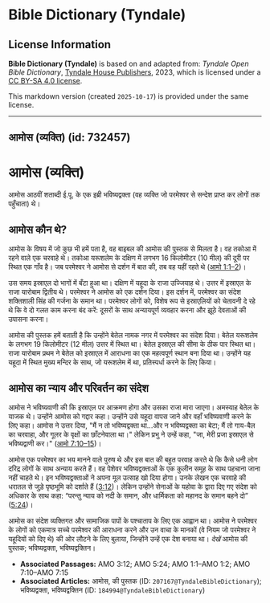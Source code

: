 # Bible Dictionary (Tyndale)

## License Information

**Bible Dictionary (Tyndale)** is based on and adapted from: _Tyndale Open Bible Dictionary_, [Tyndale House Publishers](https://tyndaleopenresources.com/), 2023, which is licensed under a [CC BY-SA 4.0 license](https://creativecommons.org/licenses/by-sa/4.0/legalcode.en).

This markdown version (created `2025-10-17`) is provided under the same license.



--------------------------------

## आमोस (व्यक्ति) (id: 732457)

आमोस (व्यक्ति)
==============

आमोस आठवीं शताब्दी ई.पू. के एक इब्री भविष्यद्वक्ता (वह व्यक्ति जो परमेश्वर से सन्देश प्राप्त कर लोगों तक पहुँचाता) थे।

आमोस कौन थे?
------------

आमोस के विषय में जो कुछ भी हमें पता है, वह बाइबल की आमोस की पुस्तक से मिलता है। वह तकोआ में रहने वाले एक चरवाहे थे। तकोआ यरूशलेम के दक्षिण में लगभग 16 किलोमीटर (10 मील) की दूरी पर स्थित एक गाँव है। जब परमेश्वर ने आमोस से दर्शन में बात की, तब वह यहीं रहते थे ([आमो 1:1–2](https://ref.ly/Amos1:1-Amos1:2))।

उस समय इस्राएल दो भागों में बँटा हुआ था। दक्षिण में यहूदा के राजा उज्जियाह थे। उत्तर में इस्राएल के राजा यारोबाम द्वितीय थे। परमेश्वर ने आमोस को एक दर्शन दिया। इस दर्शन में, परमेश्वर का संदेश शक्तिशाली सिंह की गर्जना के समान था। परमेश्वर लोगों को, विशेष रूप से इस्राएलियों को चेतावनी दे रहे थे कि वे दो गलत काम करना बंद करें: दूसरों के साथ अन्यायपूर्ण व्यवहार करना और झूठे देवताओं की उपासना करना।

आमोस की पुस्तक हमें बताती है कि उन्होंने बेतेल नामक नगर में परमेश्वर का संदेश दिया। बेतेल यरूशलेम के लगभग 19 किलोमीटर (12 मील) उत्तर में स्थित था। बेतेल इस्राएल की सीमा के ठीक पार स्थित था। राजा यारोबाम प्रथम ने बेतेल को इस्राएल में आराधना का एक महत्वपूर्ण स्थान बना दिया था। उन्होंने यह यहूदा में स्थित मुख्य मन्दिर के साथ, जो यरूशलेम में था, प्रतिस्पर्धा करने के लिए किया।

आमोस का न्याय और परिवर्तन का संदेश
----------------------------------

आमोस ने भविष्यवाणी की कि इस्राएल पर आक्रमण होगा और उसका राजा मारा जाएगा। अमस्याह बेतेल के याजक थे। उन्होंने आमोस को गद्दार कहा। उन्होंने उसे यहूदा वापस जाने और वहाँ भविष्यवाणी करने के लिए कहा। आमोस ने उत्तर दिया, "मैं न तो भविष्यद्वक्ता था...और न भविष्यद्वक्ता का बेटा; मैं तो गाय\-बैल का चरवाहा, और गूलर के वृक्षों का छाँटनेवाला था।" लेकिन प्रभु ने उन्हें कहा, "जा, मेरी प्रजा इस्राएल से भविष्यद्वाणी कर।" ([आमो 7:10–15](https://ref.ly/Amos7:10-Amos7:15))।

आमोस एक परमेश्वर का भय मानने वाले पुरुष थे और इस बात की बहुत परवाह करते थे कि कैसे धनी लोग दरिद्र लोगों के साथ अन्याय करते हैं। वह पेशेवर भविष्यद्वक्ताओं के एक कुलीन समूह के साथ पहचाना जाना नहीं चाहते थे। इन भविष्यद्वक्ताओं ने अपना मूल उत्साह खो दिया होगा। उनके लेखन एक चरवाहे की धरातल से जुड़े पृष्ठभूमि को दर्शाते हैं ([3:12](https://ref.ly/Amos3:12))। लेकिन उन्होंने सेनाओं के यहोवा के द्वारा दिए गए संदेश को अधिकार के साथ कहा: “परन्तु न्याय को नदी के समान, और धार्मिकता को महानद के समान बहने दो” ([5:24](https://ref.ly/Amos5:24))।

आमोस का संदेश व्यक्तिगत और सामाजिक पापों के पश्चाताप के लिए एक आह्वान था। आमोस ने परमेश्वर के लोगों को एकमात्र सच्चे परमेश्वर की आराधना करने और उन वाचा के मानकों (वे नियम जो परमेश्वर ने यहूदियों को दिए थे) की ओर लौटने के लिए बुलाया, जिन्होंने उन्हें एक देश बनाया था। *देखें* आमोस की पुस्तक; भविष्यद्वक्ता, भविष्यद्वक्तिन।

* **Associated Passages:** AMO 3:12; AMO 5:24; AMO 1:1–AMO 1:2; AMO 7:10–AMO 7:15
* **Associated Articles:** आमोस, की पुस्तक  (ID: `207167@TyndaleBibleDictionary`); भविष्यद्वक्ता, भविष्यद्वक्तिन (ID: `184994@TyndaleBibleDictionary`)

